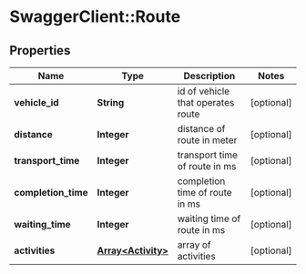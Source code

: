 # SwaggerClient::Route

## Properties
Name | Type | Description | Notes
------------ | ------------- | ------------- | -------------
**vehicle_id** | **String** | id of vehicle that operates route | [optional] 
**distance** | **Integer** | distance of route in meter | [optional] 
**transport_time** | **Integer** | transport time of route in ms | [optional] 
**completion_time** | **Integer** | completion time of route in ms | [optional] 
**waiting_time** | **Integer** | waiting time of route in ms | [optional] 
**activities** | [**Array&lt;Activity&gt;**](Activity.md) | array of activities | [optional] 


